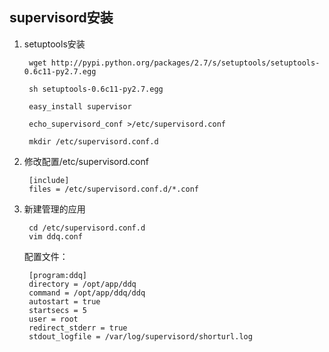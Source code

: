 ## supervisord安装

1. setuptools安装

		wget http://pypi.python.org/packages/2.7/s/setuptools/setuptools-0.6c11-py2.7.egg
 
		sh setuptools-0.6c11-py2.7.egg 
 
		easy_install supervisor
 		
		echo_supervisord_conf >/etc/supervisord.conf
 
		mkdir /etc/supervisord.conf.d
 
2. 修改配置/etc/supervisord.conf 

		[include]
		files = /etc/supervisord.conf.d/*.conf
 
3. 新建管理的应用

		cd /etc/supervisord.conf.d
		vim ddq.conf
	
	配置文件：
	
		[program:ddq]
		directory = /opt/app/ddq
		command = /opt/app/ddq/ddq
		autostart = true
		startsecs = 5
		user = root
		redirect_stderr = true
		stdout_logfile = /var/log/supervisord/shorturl.log 